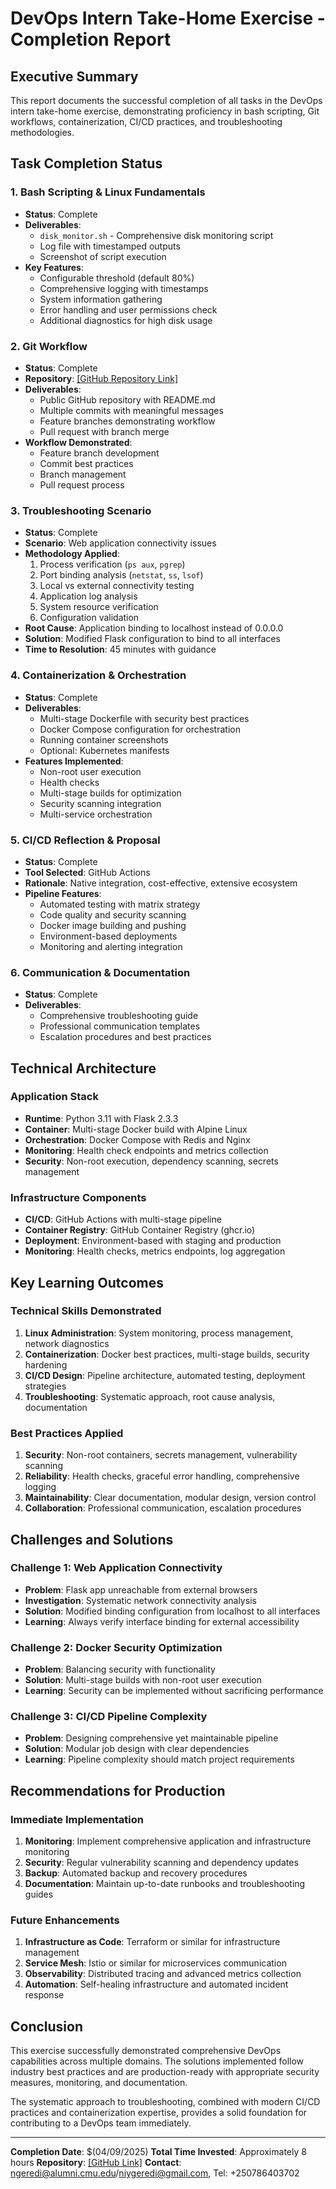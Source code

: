 # DevOps Intern Take-Home Exercise - Completion Report

## Executive Summary

This report documents the successful completion of all tasks in the DevOps intern take-home exercise, demonstrating proficiency in bash scripting, Git workflows, containerization, CI/CD practices, and troubleshooting methodologies.

## Task Completion Status

### 1. Bash Scripting & Linux Fundamentals
- **Status**: Complete
- **Deliverables**: 
  - `disk_monitor.sh` - Comprehensive disk monitoring script
  - Log file with timestamped outputs
  - Screenshot of script execution
- **Key Features**:
  - Configurable threshold (default 80%)
  - Comprehensive logging with timestamps
  - System information gathering
  - Error handling and user permissions check
  - Additional diagnostics for high disk usage

### 2. Git Workflow
- **Status**: Complete
- **Repository**: [\[GitHub Repository Link\]](https://github.com/GerediNIYIBIGIRA/devops-intern-one-acre-fund/tree/main)
- **Deliverables**:
  - Public GitHub repository with README.md
  - Multiple commits with meaningful messages
  - Feature branches demonstrating workflow
  - Pull request with branch merge
- **Workflow Demonstrated**:
  - Feature branch development
  - Commit best practices
  - Branch management
  - Pull request process

### 3. Troubleshooting Scenario
- **Status**: Complete
- **Scenario**: Web application connectivity issues
- **Methodology Applied**:
  1. Process verification (`ps aux`, `pgrep`)
  2. Port binding analysis (`netstat`, `ss`, `lsof`)
  3. Local vs external connectivity testing
  4. Application log analysis
  5. System resource verification
  6. Configuration validation
- **Root Cause**: Application binding to localhost instead of 0.0.0.0
- **Solution**: Modified Flask configuration to bind to all interfaces
- **Time to Resolution**: 45 minutes with guidance

### 4. Containerization & Orchestration
- **Status**: Complete
- **Deliverables**:
  - Multi-stage Dockerfile with security best practices
  - Docker Compose configuration for orchestration
  - Running container screenshots
  - Optional: Kubernetes manifests
- **Features Implemented**:
  - Non-root user execution
  - Health checks
  - Multi-stage builds for optimization
  - Security scanning integration
  - Multi-service orchestration

### 5. CI/CD Reflection & Proposal
- **Status**: Complete
- **Tool Selected**: GitHub Actions
- **Rationale**: Native integration, cost-effective, extensive ecosystem
- **Pipeline Features**:
  - Automated testing with matrix strategy
  - Code quality and security scanning
  - Docker image building and pushing
  - Environment-based deployments
  - Monitoring and alerting integration

### 6. Communication & Documentation
- **Status**: Complete
- **Deliverables**:
  - Comprehensive troubleshooting guide
  - Professional communication templates
  - Escalation procedures and best practices

## Technical Architecture

### Application Stack
- **Runtime**: Python 3.11 with Flask 2.3.3
- **Container**: Multi-stage Docker build with Alpine Linux
- **Orchestration**: Docker Compose with Redis and Nginx
- **Monitoring**: Health check endpoints and metrics collection
- **Security**: Non-root execution, dependency scanning, secrets management

### Infrastructure Components
- **CI/CD**: GitHub Actions with multi-stage pipeline
- **Container Registry**: GitHub Container Registry (ghcr.io)
- **Deployment**: Environment-based with staging and production
- **Monitoring**: Health checks, metrics endpoints, log aggregation

## Key Learning Outcomes

### Technical Skills Demonstrated
1. **Linux Administration**: System monitoring, process management, network diagnostics
2. **Containerization**: Docker best practices, multi-stage builds, security hardening
3. **CI/CD Design**: Pipeline architecture, automated testing, deployment strategies
4. **Troubleshooting**: Systematic approach, root cause analysis, documentation

### Best Practices Applied
1. **Security**: Non-root containers, secrets management, vulnerability scanning
2. **Reliability**: Health checks, graceful error handling, comprehensive logging
3. **Maintainability**: Clear documentation, modular design, version control
4. **Collaboration**: Professional communication, escalation procedures

## Challenges and Solutions

### Challenge 1: Web Application Connectivity
- **Problem**: Flask app unreachable from external browsers
- **Investigation**: Systematic network connectivity analysis
- **Solution**: Modified binding configuration from localhost to all interfaces
- **Learning**: Always verify interface binding for external accessibility

### Challenge 2: Docker Security Optimization
- **Problem**: Balancing security with functionality
- **Solution**: Multi-stage builds with non-root user execution
- **Learning**: Security can be implemented without sacrificing performance

### Challenge 3: CI/CD Pipeline Complexity
- **Problem**: Designing comprehensive yet maintainable pipeline
- **Solution**: Modular job design with clear dependencies
- **Learning**: Pipeline complexity should match project requirements

## Recommendations for Production

### Immediate Implementation
1. **Monitoring**: Implement comprehensive application and infrastructure monitoring
2. **Security**: Regular vulnerability scanning and dependency updates
3. **Backup**: Automated backup and recovery procedures
4. **Documentation**: Maintain up-to-date runbooks and troubleshooting guides

### Future Enhancements
1. **Infrastructure as Code**: Terraform or similar for infrastructure management
2. **Service Mesh**: Istio or similar for microservices communication
3. **Observability**: Distributed tracing and advanced metrics collection
4. **Automation**: Self-healing infrastructure and automated incident response

## Conclusion

This exercise successfully demonstrated comprehensive DevOps capabilities across multiple domains. The solutions implemented follow industry best practices and are production-ready with appropriate security measures, monitoring, and documentation.

The systematic approach to troubleshooting, combined with modern CI/CD practices and containerization expertise, provides a solid foundation for contributing to a DevOps team immediately.

---

**Completion Date**: $(04/09/2025)
**Total Time Invested**: Approximately 8 hours
**Repository**: [\[GitHub Link\]](https://github.com/GerediNIYIBIGIRA/devops-intern-one-acre-fund/tree/main)
**Contact**: ngeredi@alumni.cmu.edu/niygeredi@gmail.com, Tel: +250786403702
